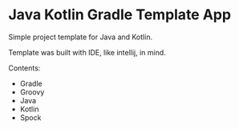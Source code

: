# Java Kotlin Gradle Template App

Simple project template for Java and Kotlin.

Template was built with IDE, like intellij, in mind.

Contents:

* Gradle
* Groovy
* Java
* Kotlin
* Spock